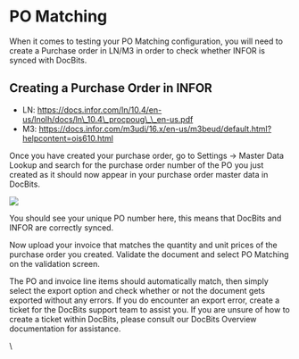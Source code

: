 # PO Matching

When it comes to testing your PO Matching configuration, you will need to create a Purchase order in LN/M3 in order to check whether INFOR is synced with DocBits.

## Creating a Purchase Order in INFOR

* LN: https://docs.infor.com/ln/10.4/en-us/lnolh/docs/ln\_10.4\_procpoug\_\_en-us.pdf
* M3: https://docs.infor.com/m3udi/16.x/en-us/m3beud/default.html?helpcontent=ois610.html

Once you have created your purchase order, go to Settings → Master Data Lookup and search for the purchase order number of the PO you just created as it should now appear in your purchase order master data in DocBits.

![](https://lh7-us.googleusercontent.com/JKGJdww6uF6U5mc1s1X_uCcEMPYeqcikfrFOFjxpxpuaNjw-XmzNmIV2G2x6R-ZpwN2KlZACQe5Hs_UB26klGU5XZyu6srVVLPVkS9AgEDZ1SO75YF-4ZTIt-aAuxoyyoW5sNPLsl0UxXwk193QNrFs)

You should see your unique PO number here, this means that DocBits and INFOR are correctly synced.

Now upload your invoice that matches the quantity and unit prices of the purchase order you created. Validate the document and select PO Matching on the validation screen.

The PO and invoice line items should automatically match, then simply select the export option and check whether or not the document gets exported without any errors. If you do encounter an export error, create a ticket for the DocBits support team to assist you. If you are unsure of how to create a ticket within DocBits, please consult our DocBits Overview documentation for assistance.

\\
